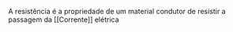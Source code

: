 A resistência é a propriedade de um material condutor de resistir a passagem da [[Corrente]] elétrica